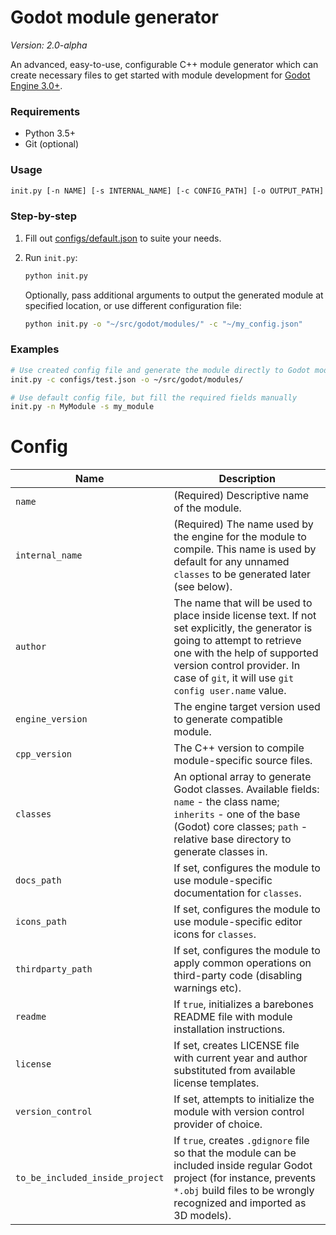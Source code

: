 # Godot module generator

*Version: 2.0-alpha*

An advanced, easy-to-use, configurable C++ module generator which can create 
necessary files to get started with module development for 
[Godot Engine 3.0+](https://github.com/godotengine/godot).

### Requirements

* Python 3.5+
* Git (optional)

### Usage

```bash
init.py [-n NAME] [-s INTERNAL_NAME] [-c CONFIG_PATH] [-o OUTPUT_PATH]
```

### Step-by-step

1. Fill out [configs/default.json](configs/default.json) to suite your needs.

2. Run `init.py`:

    ```bash
    python init.py
    ```
    
    Optionally, pass additional arguments to output the generated module at 
    specified location, or use different configuration file:
    
    ```bash
    python init.py -o "~/src/godot/modules/" -c "~/my_config.json"
    ```

### Examples

```bash
# Use created config file and generate the module directly to Godot modules
init.py -c configs/test.json -o ~/src/godot/modules/

# Use default config file, but fill the required fields manually
init.py -n MyModule -s my_module
```

# Config

Name|Description
-----|-----
`name`|(Required) Descriptive name of the module.
`internal_name`|(Required) The name used by the engine for the module to compile. This name is used by default for any unnamed `classes` to be generated later (see below).
`author`|The name that will be used to place inside license text. If not set explicitly, the generator is going to attempt to retrieve one with the help of supported version control provider. In case of `git`, it will use `git config user.name` value.
`engine_version`|The engine target version used to generate compatible module.
`cpp_version`|The C++ version to compile module-specific source files.
`classes`|An optional array to generate Godot classes. Available fields: `name` - the class name; `inherits` - one of the base (Godot) core classes; `path` - relative base directory to generate classes in.
`docs_path`|If set, configures the module to use module-specific documentation for `classes`.
`icons_path`|If set, configures the module to use module-specific editor icons for `classes`.
`thirdparty_path`|If set, configures the module to apply common operations on third-party code (disabling warnings etc).
`readme`|If `true`, initializes a barebones README file with module installation instructions.
`license`|If set, creates LICENSE file with current year and author substituted from available license templates.
`version_control`|If set, attempts to initialize the module with version control provider of choice.
`to_be_included_inside_project`|If `true`, creates `.gdignore` file so that the module can be included inside regular Godot project (for instance, prevents `*.obj` build files to be wrongly recognized and imported as 3D models).
